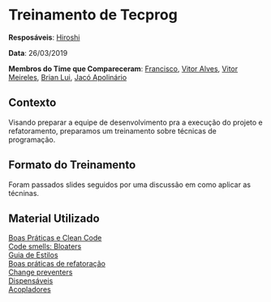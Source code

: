 # Treinamento de Tecprog

**Resposáveis**: [Hiroshi](https://github.com/Hirosi18)

**Data**: 26/03/2019

**Membros do Time que Compareceram**: [Francisco](https://github.com/FranciscoHeronildo), [Vitor Alves](https://github.com/vitorAlves7), [Vitor Meireles](https://github.com/VitorMeirelesOliveira), [Brian Lui](https://github.com/Brian2397), [Jacó Apolinário](https://github.com/Jacoapolinario)

## Contexto

Visando preparar a equipe de desenvolvimento pra a execução do projeto e refatoramento, preparamos um treinamento sobre técnicas de programação.

## Formato do Treinamento

Foram passados slides seguidos por uma discussão em como aplicar as técninas.

## Material Utilizado

[Boas Práticas e Clean Code](01.pdf "Boas Práticas e Clean Code")
<br>
[Code smells: Bloaters](02.pdf "Code smells: Bloaters")
<br>
[Guia de Estilos](03.pdf "Guia de Estilos")
<br>
[Boas práticas de refatoração](04.pdf "Boas práticas de refatoração")
<br>
[Change preventers](05.pdf "Change preventers")
<br>
[Dispensáveis](06.pdf "Dispensáveis")
<br>
[Acopladores](07.pdf "Acopladores")